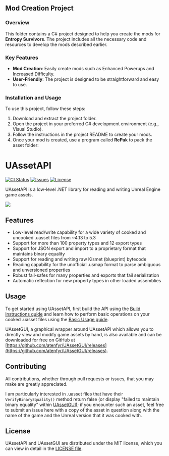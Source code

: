 ## Mod Creation Project

### Overview
This folder contains a C# project designed to help you create the mods for **Entropy Survivors**. The project includes all the necessary code and resources to develop the mods described earlier.

### Key Features
- **Mod Creation**: Easily create mods such as Enhanced Powerups and Increased Difficulty.
- **User-Friendly**: The project is designed to be straightforward and easy to use.

### Installation and Usage
To use this project, follow these steps:
1. Download and extract the project folder.
2. Open the project in your preferred C# development environment (e.g., Visual Studio).
3. Follow the instructions in the project README to create your mods.
4. Once your mod is created, use a program called **RePak** to pack the asset folder:


# UAssetAPI
[![CI Status](https://img.shields.io/github/actions/workflow/status/atenfyr/UAssetAPI/build.yml?label=CI)](https://github.com/atenfyr/UAssetAPI/actions)
[![Issues](https://img.shields.io/github/issues/atenfyr/UAssetAPI.svg?style=flat-square)](https://github.com/atenfyr/UAssetAPI/issues)
[![License](https://img.shields.io/github/license/atenfyr/UAssetAPI.svg?style=flat-square)](https://github.com/atenfyr/UAssetAPI/blob/master/LICENSE.md)

UAssetAPI is a low-level .NET library for reading and writing Unreal Engine game assets.

<img src="https://i.imgur.com/GZbr93m.png" align="center">

## Features
- Low-level read/write capability for a wide variety of cooked and uncooked .uasset files from ~4.13 to 5.3
- Support for more than 100 property types and 12 export types
- Support for JSON export and import to a proprietary format that maintains binary equality
- Support for reading and writing raw Kismet (blueprint) bytecode
- Reading capability for the unofficial .usmap format to parse ambiguous and unversioned properties
- Robust fail-safes for many properties and exports that fail serialization
- Automatic reflection for new property types in other loaded assemblies

## Usage
To get started using UAssetAPI, first build the API using the [Build Instructions guide](https://atenfyr.github.io/UAssetAPI/guide/build.html) and learn how to perform basic operations on your cooked .uasset files using the [Basic Usage guide](https://atenfyr.github.io/UAssetAPI/guide/basic.html).

UAssetGUI, a graphical wrapper around UAssetAPI which allows you to directly view and modify game assets by hand, is also available and can be downloaded for free on GitHub at [https://github.com/atenfyr/UAssetGUI/releases](https://github.com/atenfyr/UAssetGUI/releases).

## Contributing
All contributions, whether through pull requests or issues, that you may make are greatly appreciated.

I am particularly interested in .uasset files that have their `VerifyBinaryEquality()` method return false (or display "failed to maintain binary equality" within [UAssetGUI](https://github.com/atenfyr/UAssetGUI)); if you encounter such an asset, feel free to submit an issue here with a copy of the asset in question along with the name of the game and the Unreal version that it was cooked with.

## License
UAssetAPI and UAssetGUI are distributed under the MIT license, which you can view in detail in the [LICENSE file](LICENSE).
